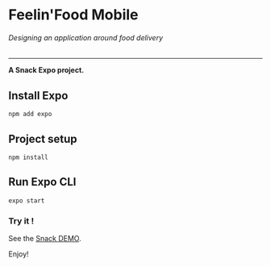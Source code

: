 # Feelin'Food Mobile
###### Designing an application around food delivery 
-----------------------------------------------------------------------


**A Snack Expo project.**

## Install Expo
```
npm add expo
```

## Project setup
```
npm install
```

## Run Expo CLI
```
expo start
```


### Try it ! 
See the [Snack DEMO](https://snack.expo.io/@ypariset/feelinfood-mobile).

Enjoy!
